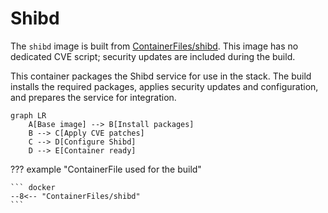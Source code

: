 # Shibd

The `shibd` image is built from [ContainerFiles/shibd](https://github.com/rackerlabs/genestack-images/blob/main/ContainerFiles/shibd). This image has no dedicated CVE script; security updates are included during the build.

This container packages the Shibd service for use in the stack. The build installs the required packages, applies security updates and configuration, and prepares the service for integration.

``` mermaid
graph LR
    A[Base image] --> B[Install packages]
    B --> C[Apply CVE patches]
    C --> D[Configure Shibd]
    D --> E[Container ready]
```

??? example "ContainerFile used for the build"

    ``` docker
    --8<-- "ContainerFiles/shibd"
    ```
